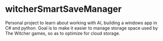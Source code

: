 # witcherSmartSaveManager
Personal project to learn about working with AI, building a windows app in C# and python.  Goal is to make it easier to manage storage space used by The Witcher games, so as to optimize for cloud storage.
